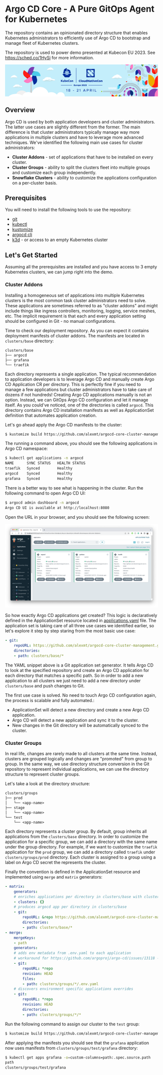 # Argo CD Core - A Pure GitOps Agent for Kubernetes

The repository contains an opinionated directory structure that enables Kubernetes administrators to efficiently use of Argo CD to bootstrap
and manage fleet of Kubernetes clusters.

The repository is used to power demo presented at Kubecon EU 2023. See https://sched.co/1HySi for more information.

![logo](logo.png)

## Overview

Argo CD is used by both application developers and cluster administrators. The latter use cases are slightly different from the former.
The main difference is that cluster administrators typically manage way more applications in multiple clusters and have to leverage more advanced techniques.
We've identified the following main use cases for cluster administrators:

* **Cluster Addons** - set of applications that have to be installed on every cluster.
* **Cluster Groups** - ability to split the clusters fleet into multiple groups and customize each group independently.
* **Snowflake Clusters** - ability to customize the applications configuration on a per-cluster basis.

## Prerequisites

You will need to install the following tools to use the repository:

* [git](https://git-scm.com/)
* [kubectl](https://kubernetes.io/docs/tasks/tools/install-kubectl/)
* [kustomize](https://kubernetes-sigs.github.io/kustomize/installation/)
* [argocd cli](https://argo-cd.readthedocs.io/en/stable/getting_started/#2-download-argo-cd-cli)
* [k3d](https://k3d.io/) - or access to an empty Kubernetes cluster

## Let's Get Started

Assuming all the prerequisites are installed and you have access to 3 empty Kubernetes clusters, we can jump right into the demo.

### Cluster Addons

Installing a homogeneous set of applications into multiple Kubernetes clusters is the most common task cluster administrators need to solve. These applications are sometimes
referred to as "cluster addons" and might include things like ingress controllers, monitoring, logging, service meshes, etc. The implicit requirement is that each and every
application setting should be configured in Git - no manual configurations.

Time to check our deployment repository. As you can expect it contains deployment manifests of cluster addons. The manifests are located in `clusters/base` directory:

```
clusters/base
├── argocd
├── grafana
└── traefik
```

Each directory represents a single application. The typical recommendation to application developers is to leverage Argo CD and manually create Argo CD Application CR per directory.
This is perfectly fine if you need to manage a few applications but cluster administrators have to take care of dozens if not hundreds! Creating Argo CD applications manually is not an option.
Instead, we can GitOps Argo CD configuration and let it manage itself. As you could've noticed, one of the directories is called `argocd`. This directory contains Argo CD installation manifests
as well as ApplicationSet definition that automates application creation.

Let's go ahead apply the Argo CD manifests to the cluster:

```bash
$ kustomize build https://github.com/alexmt/argocd-core-cluster-management//clusters/base/argocd | kubectl apply -f -
```

The running a command above, you should see the following applications in Argo CD namespace:

```bash
$ kubectl get applications -n argocd
NAME      SYNC STATUS   HEALTH STATUS
traefik   Synced        Healthy
argocd    Synced        Healthy
grafana   Synced        Healthy
```

There is a better way to see what is happening in the cluster. Run the following command to open Argo CD UI:

```bash 
$ argocd admin dashboard -n argocd
Argo CD UI is available at http://localhost:8080
```

Open the URL in your browser, and you should see the following screen:

![argocd-ui](argocd-ui.png)

So how exactly Argo CD applications get created? This logic is declaratively defined in the ApplicationSet resource located in
[applications.yaml](https://github.com/alexmt/argocd-core-cluster-management/blob/master/clusters/base/argocd/applications.yaml) file. The application set
is taking care of all three use cases we identified earlier, so let's explore it step by step staring from the most basic use case:


```yaml
- git:
    repoURL: https://github.com/alexmt/argocd-core-cluster-management.git
    directories:
    - path: clusters/base/*
```

The YAML snippet above is a Git application set generator. It tells Argo CD to look at the specified repository and create an Argo CD
application for each directory that matches a specific path. So in order to add a new application to all clusters we just need to add a new directory
under `clusters/base` and push changes to Git.


The first use case is solved. No need to touch Argo CD configuration again, the process is scalable and fully automated.:

* ApplicationSet will detect a new directory and create a new Argo CD application.
* Argo CD will detect a new application and sync it to the cluster.
* New changes in the Git directory will be automatically synced to the cluster.

### Cluster Groups

In real life, changes are rarely made to all clusters at the same time. Instead, clusters are grouped logically and changes are "promoted" from group to group. In the same way, we use directory structure conversion in the Git repository to represent individual applications, we can use the directory structure to represent cluster groups.

Let's take a look at the directory structure:

```
clusters/groups
├── prod
│   └── <app-name>
├── stage
│   └── <app-name>
└── test
    └── <app-name>
```

Each directory represents a cluster group. By default, group inherits all applications from the `clusters/base` directory. In order to
customize the application for a specific group, we can add a directory with the same name under the group directory. For example, if we want to customize the `traefik` application for the `prod` group, we can add a directory called `traefik` under `clusters/groups/prod` directory. Each cluster is assigned to
a group using a label on Argo CD secret the represents the cluster.

Finally the convention is defined in the ApplicationSet resource and implemented using `merge` and `matrix` generators:

```yaml
- matrix:
    generators:
    # enriches applications per directory in clusters/base with cluster labels
    - clusters: {}
    # produces argocd app per directory in clusters/base
    - git:
        repoURL: &repo https://github.com/alexmt/argocd-core-cluster-management.git
        directories:
        - path: clusters/base/*
- merge:
    mergeKeys:
    - path
    generators:
    # adds env metadata from .env.yaml to each application
    # workaround for https://github.com/argoproj/argo-cd/issues/13118 - should use env directory name instead
    - git:
        repoURL: *repo
        revision: HEAD
        files:
        - path: clusters/groups/*/.env.yaml
    # discovers environment specific applications overrides
    - git:
        repoURL: *repo
        revision: HEAD
        directories:
        - path: clusters/groups/*/*
```

Run the following command to assign our cluster to the `test` group:


```bash
$ kustomize build https://github.com/alexmt/argocd-core-cluster-management//clusters/groups/test/argocd | kubectl apply -f -
```

After applying the manifests you should see that the `grafana` application now uses manifests from `clusters/groups/test/grafana` directory:

```bash
$ kubectl get apps grafana -o=custom-columns=path:.spec.source.path
path
clusters/groups/test/grafana
```